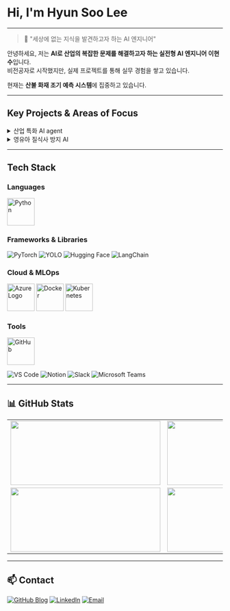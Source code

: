 # Hi, I'm Hyun Soo Lee
---

> 🧭 "세상에 없는 지식을 발견하고자 하는 AI 엔지니어"

안녕하세요, 저는 **AI로 산업의 복잡한 문제를 해결하고자 하는 실전형 AI 엔지니어 이현수**입니다.  
비전공자로 시작했지만, 실제 프로젝트를 통해 실무 경험을 쌓고 있습니다.

현재는 **산불 화재 조기 예측 시스템**에 집중하고 있습니다.

---

##  Key Projects & Areas of Focus

<details>
<summary> 산업 특화 AI agent</summary>

> 공연 데이터를 기반으로 도메인 특화 정보를 추출하는 RAG 에이전트 개발  
>
> [![Azure Cognitive Search](https://img.shields.io/badge/Azure_Cognitive_Search-0078D4?style=flat-square&logo=microsoftazure&logoColor=white)](https://azure.microsoft.com/en-us/products/search/)
> [![Azure OpenAI](https://img.shields.io/badge/Azure_OpenAI-0089D6?style=flat-square&logo=openai&logoColor=white)](https://azure.microsoft.com/en-us/products/cognitive-services/openai-service/)
> [![LangChain](https://img.shields.io/badge/LangChain-black?style=flat-square)](https://www.langchain.com/)
>
> 🔗 [프로젝트 보기](https://github.com/AIM-Artificial-Intelligence-Momentum/RAG)

</details>

<details>
<summary> 영유아 질식사 방지 AI</summary>

> YOLO 기반 객체 탐지로 위험 자세를 실시간 감지하는 안전 솔루션  
>
> [![PyTorch](https://img.shields.io/badge/PyTorch-EE4C2C?style=flat-square&logo=pytorch&logoColor=white)](https://pytorch.org/)
> [![YOLOv8](https://img.shields.io/badge/YOLOv8-FFBF00?style=flat-square&logo=yolo&logoColor=black)](https://github.com/ultralytics/yolov8)
> [![Azure ML](https://img.shields.io/badge/Azure_ML-0078D4?style=flat-square&logo=microsoftazure&logoColor=white)](https://azure.microsoft.com/en-us/products/machine-learning/)
>
> 🔗 [프로젝트 보기](https://github.com/SafeBabyAI/main)

</details>

---

## Tech Stack

### **Languages**

<p align="left">
  <img src="https://techstack-generator.vercel.app/python-icon.svg" alt="Python" width="64" height="64" />
</p>

### **Frameworks & Libraries**

![PyTorch](https://img.shields.io/badge/PyTorch-EE4C2C?style=flat-square&logo=pytorch&logoColor=white)
![YOLO](https://img.shields.io/badge/YOLO-FFBF00?style=flat-square&logo=yolo&logoColor=black)
![Hugging Face](https://img.shields.io/badge/HuggingFace-FCC624?style=flat-square&logo=huggingface&logoColor=black)
![LangChain](https://img.shields.io/badge/LangChain-000000?style=flat-square)

### **Cloud & MLOps**

<p align="left">
  <img src="https://cdn.jsdelivr.net/gh/devicons/devicon@latest/icons/azure/azure-original-wordmark.svg" alt="Azure Logo" width="64" height="64" />
  <img src="https://techstack-generator.vercel.app/docker-icon.svg" alt="Docker" width="64" height="64" />
  <img src="https://techstack-generator.vercel.app/kubernetes-icon.svg" alt="Kubernetes" width="64" height="64" />
</p>

### **Tools**

<p align="left">
  <img src="https://techstack-generator.vercel.app/github-icon.svg" alt="GitHub" width="64" height="64" />
</p>

![VS Code](https://img.shields.io/badge/VS_Code-007ACC?style=flat-square&logo=visualstudiocode&logoColor=white)
![Notion](https://img.shields.io/badge/Notion-000000?style=flat-square&logo=notion&logoColor=white)
![Slack](https://img.shields.io/badge/Slack-4A154B?style=flat-square&logo=slack&logoColor=white)
![Microsoft Teams](https://img.shields.io/badge/Microsoft_Teams-6264A7?style=flat-square&logo=microsoftteams&logoColor=white)

---

## 📊 GitHub Stats

<table align="center">
  <tr>
    <td>
      <img src="https://github-readme-stats.vercel.app/api?username=AIminions&show_icons=true&theme=radical&hide_title=true&include_all_commits=true&count_private=true" width="350" height="150"/>
    </td>
    <td>
      <img src="https://github-readme-stats.vercel.app/api/top-langs/?username=AIminions&layout=compact&theme=radical&hide_title=true" width="350" height="150"/>
    </td>
  </tr>
  <tr>
    <td>
      <img src="https://streak-stats.demolab.com?user=AIminions&theme=radical&hide_title=true" width="350" height="150"/>
    </td>
    <td>
      <img src="http://mazassumnida.wtf/api/v2/generate_badge?boj=wis725" width="350" height="150"/>
    </td>
  </tr>
</table>

---

## 📫 Contact

[![GitHub Blog](https://img.shields.io/badge/GitHub_Blog-181717?style=for-the-badge&logo=github&logoColor=white)](https://AIminions.github.io)
[![LinkedIn](https://img.shields.io/badge/LinkedIn-0A66C2?style=for-the-badge&logo=linkedin&logoColor=white)](https://www.linkedin.com/in/%ED%98%84%EC%88%98-%EC%9D%B4-356b45346/)
[![Email](https://img.shields.io/badge/Email-wis72531@gmail.com-D14836?style=for-the-badge&logo=gmail&logoColor=white)](mailto:wis72531@gmail.com)
